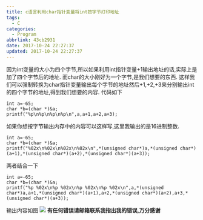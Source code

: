 ```yaml
---
title: c语言利用char指针变量将int按字节打印地址
tags:
  - C
categories:
  - Program
abbrlink: 43cb2931
date: 2017-10-24 22:27:37
updated: 2017-10-24 22:27:37
---
```

因为int变量的大小为四个字节,所以如果利用int指针变量+1输出地址的话,实际上是加了四个字节后的地址.
而char的大小刚好为一个字节,是我们想要的东西.
这样我们可以强制转换为char指针变量输出每个字节的地址然后+1,+2,+3来分别输出int的四个字节的地址,得到我们想要的内容.
代码如下
```
int a=-65;
char *b=(char *)&a;
printf("%p\n%p\n%p\n%p\n",a,a+1,a+2,a+3);
```
<!--more-->

如果你想按字节输出内存中的内容可以这样写,这里我输出的是16进制整数.
```
int a=-65;
char *b=(char *)&a;
printf("%02x\n%02x\n%02x\n%02x\n",*(unsigned char*)a,*(unsigned char*)(a+1),*(unsigned char*)(a+2),*(unsigned char*)(a+3));
```
两者结合一下
```
int a=-65;
char *b=(char *)&a;
printf("%p %02x\n%p %02x\n%p %02x\n%p %02x\n",a,*(unsigned char*)a,a+1,*(unsigned char*)(a+1),a+2,*(unsigned char*)(a+2),a+3,*(unsigned char*)(a+3));
```
输出内容如图
![](http://blog-1254450445.cossgp.myqcloud.com/TIM%E6%88%AA%E5%9B%BE20171024224821.png)
__有任何错误请邮箱联系我指出我的错误,万分感谢__
